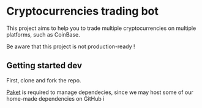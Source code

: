 # Cryptocurrencies trading bot

This project aims to help you to trade multiple cryptocurrencies on multiple platforms, such as CoinBase.

Be aware that this project is not production-ready !

## Getting started dev

First, clone and fork the repo.

[Paket](https://fsprojects.github.io/Paket/index.html) is required to manage dependecies, since we may host some of our home-made dependencies on GitHub i